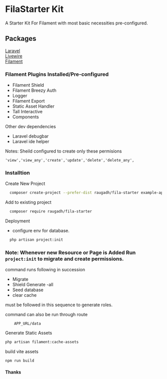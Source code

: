 # FilaStarter Kit

A Starter Kit For Filament with most basic necessities pre-configured.

## Packages

[Laravel](https://github.com/laravel/laravel)\
[Livewire](https://github.com/livewire/livewire)\
[Filament](https://github.com/filamentphp/filament)

### Filament Plugins Installed/Pre-configured

-   Filament Shield
-   Filament Breezy Auth
-   Logger
-   Filament Export
-   Static Asset Handler
-   Tall Interactive
-   Components

Other dev dependencies

-   Laravel debugbar
-   Laravel ide helper

Notes: Sheild configured to create only these permisions

`'view','view_any','create','update','delete','delete_any',`

### Installtion

Create New Project

```bash
  composer create-project --prefer-dist raugadh/fila-starter example-app
```

Add to existing project

```bash
  composer require raugadh/fila-starter
```

Deployment

-   configure env for database.

```bash
  php artisan project:init

```

### Note: Whenever new Resource or Page is Added Run `project:init` to migrate and create permissions.

command runs following in succession

-   Migrate
-   Shield Generate -all
-   Seed database
-   clear cache

must be followed in this sequence to generate roles.

command can also be run through route

```
    APP_URL/data

```

Generate Static Assets

```bash
php artisan filament:cache-assets

```

build vite assets

```bash
npm run build

```

#### Thanks
